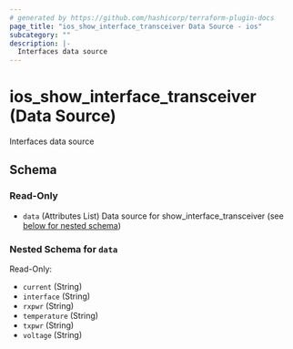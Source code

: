```yaml
---
# generated by https://github.com/hashicorp/terraform-plugin-docs
page_title: "ios_show_interface_transceiver Data Source - ios"
subcategory: ""
description: |-
  Interfaces data source
---
```


# ios_show_interface_transceiver (Data Source)

Interfaces data source



<!-- schema generated by tfplugindocs -->
## Schema

### Read-Only

- `data` (Attributes List) Data source for show_interface_transceiver (see [below for nested schema](#nestedatt--data))

<a id="nestedatt--data"></a>
### Nested Schema for `data`

Read-Only:

- `current` (String)
- `interface` (String)
- `rxpwr` (String)
- `temperature` (String)
- `txpwr` (String)
- `voltage` (String)
